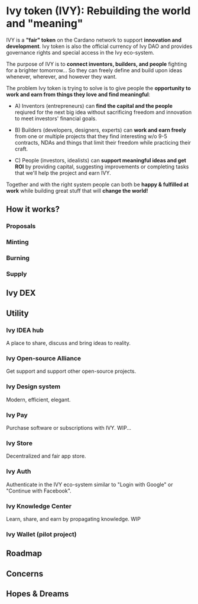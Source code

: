# Ivy token (IVY): Rebuilding the world and "meaning"
IVY is a **"fair" token** on the Cardano network to support **innovation and development**. 
Ivy token is also the official currency of Ivy DAO and provides governance rights and special access in the Ivy eco-system.

The purpose of IVY is to **connect inventors, builders, and people** fighting for a brighter tomorrow...
So they can freely define and build upon ideas whenever, wherever, and however they want.

The problem Ivy token is trying to solve is to give people the **opportunity to work and earn from things they love and find meaningful**:
- A) Inventors (entrepreneurs) can **find the capital and the people** reqiured for the next big idea 
without sacrificing freedom and innovation to meet investors' financial goals.

- B) Builders (developers, designers, experts) can **work and earn freely** from one or multiple projects that they find interesting w/o
9-5 contracts, NDAs and things that limit their freedom while practicing their craft.

- C) People (investors, idealists) can **support meaningful ideas and get ROI** by providing capital, suggesting improvements or 
completing tasks that we'll help the project and earn IVY.

Together and with the right system people can both be **happy & fulfilled at work** while building great stuff that will **change the world!** 

## How it works?
### Proposals

### Minting

### Burning

### Supply

## Ivy DEX

## Utility

### Ivy IDEA hub
A place to share, discuss and bring ideas to reality.

### Ivy Open-source Alliance
Get support and support other open-source projects.

### Ivy Design system
Modern, efficient, elegant.

### Ivy Pay
Purchase software or subscriptions with IVY. WIP...

### Ivy Store
Decentralized and fair app store.

### Ivy Auth
Authenticate in the IVY eco-system similar to "Login with Google" or "Continue with Facebook".

### Ivy Knowledge Center
Learn, share, and earn by propagating knowledge. WIP

### Ivy Wallet (pilot project)

## Roadmap

## Concerns

## Hopes & Dreams
